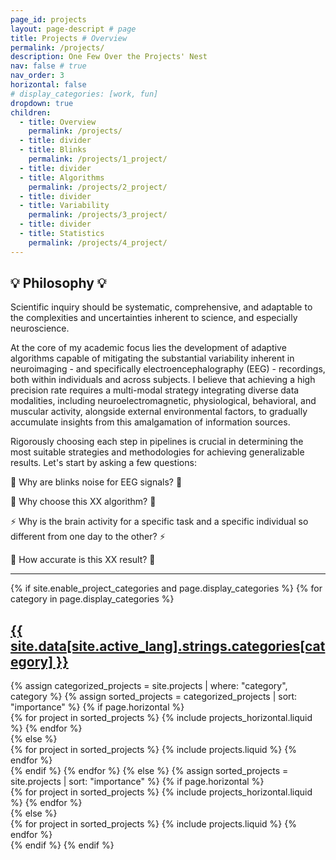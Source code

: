 ```yaml
---
page_id: projects
layout: page-descript # page
title: Projects # Overview
permalink: /projects/
description: One Few Over the Projects' Nest
nav: false # true
nav_order: 3
horizontal: false
# display_categories: [work, fun]
dropdown: true
children:
  - title: Overview
    permalink: /projects/
  - title: divider
  - title: Blinks
    permalink: /projects/1_project/
  - title: divider
  - title: Algorithms
    permalink: /projects/2_project/
  - title: divider
  - title: Variability
    permalink: /projects/3_project/
  - title: divider
  - title: Statistics
    permalink: /projects/4_project/
---
```



## 💡 Philosophy 💡

Scientific inquiry should be systematic, comprehensive, and adaptable to the complexities and uncertainties inherent to science, and especially neuroscience. 

At the core of my academic focus lies the development of adaptive algorithms capable of mitigating the substantial variability inherent in neuroimaging - and specifically electroencephalography (EEG) - recordings, both within individuals and across subjects. I believe that achieving a high precision rate requires a multi-modal strategy integrating diverse data modalities, including neuroelectromagnetic, physiological, behavioral, and muscular activity, alongside external environmental factors, to gradually accumulate insights from this amalgamation of information sources. 

Rigorously choosing each step in pipelines is crucial in determining the most suitable strategies and methodologies for achieving generalizable results. Let's start by asking a few questions:


👀 Why are blinks noise for EEG signals? 👀

🤖 Why choose this XX algorithm? 🤖

⚡ Why is the brain activity for a specific task and a specific individual so different from one day to the other? ⚡

🔎 How accurate is this XX result? 🔎



---

<!-- pages/projects.md -->
<div class="projects">
  {% if site.enable_project_categories and page.display_categories %}
    <!-- Display categorized projects -->
    {% for category in page.display_categories %}
      <a id="{{ site.data[site.active_lang].strings.categories[category] }}" href=".#{{ site.data[site.active_lang].strings.categories[category] }}">
        <h2 class="category">{{ site.data[site.active_lang].strings.categories[category] }}</h2>
      </a>
      {% assign categorized_projects = site.projects | where: "category", category %}
      {% assign sorted_projects = categorized_projects | sort: "importance" %}
      <!-- Generate cards for each project -->
      {% if page.horizontal %}
        <div class="container">
          <div class="row row-cols-1 row-cols-md-2">
            {% for project in sorted_projects %}
              {% include projects_horizontal.liquid %}
            {% endfor %}
          </div>
        </div>
      {% else %}
        <div class="row row-cols-1 row-cols-md-3">
          {% for project in sorted_projects %}
            {% include projects.liquid %}
          {% endfor %}
        </div>
      {% endif %}
    {% endfor %}
  {% else %}
    <!-- Display projects without categories -->
    {% assign sorted_projects = site.projects | sort: "importance" %}
    <!-- Generate cards for each project -->
    {% if page.horizontal %}
      <div class="container">
        <div class="row row-cols-1 row-cols-md-2">
          {% for project in sorted_projects %}
            {% include projects_horizontal.liquid %}
          {% endfor %}
        </div>
      </div>
    {% else %}
      <div class="row row-cols-1 row-cols-md-3">
        {% for project in sorted_projects %}
          {% include projects.liquid %}
        {% endfor %}
      </div>
    {% endif %}
  {% endif %}
</div>
